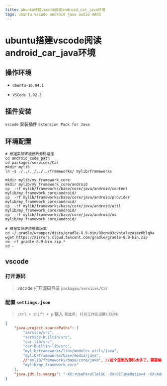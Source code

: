 ```yaml
---
title: ubuntu搭建vscode阅读android_car_java环境
tags: ubuntu vscode android java audio AAOS
---
```


# ubuntu搭建vscode阅读android_car_java环境

## 操作环境

* `Ubuntu-16.04.1`

* `VSCode 1.92.2`

## 插件安装

`vscode` 安装插件 `Extension Pack for Java`

## 环境配置

```shell
# 根据实际环境修改源码路径
cd android_code_path
cd packages/services/Car
mkdir mylib
ln -s ./../../../../frameworks/ mylib/frameworks

mkdir mylib/my_framework_core
mkdir mylib/my_framework_core/android
cp  -rf mylib/frameworks/base/core/java/android/content  mylib/my_framework_core/android/
cp  -rf mylib/frameworks/base/core/java/android/provider  mylib/my_framework_core/android/
cp  -rf mylib/frameworks/base/core/java/android/util  mylib/my_framework_core/android/
cp  -rf mylib/frameworks/base/core/java/android/os  mylib/my_framework_core/android/
```

```shell
# 根据实际环境修改版本
cd ~/.gradle/wrapper/dists/gradle-8.9-bin/90cnw93cvbtalezasaz0blq0a
wget https://mirrors.cloud.tencent.com/gradle/gradle-8.9-bin.zip
rm -rf gradle-8.9-bin.zip.*
cd -
```

## vscode

### 打开源码

> vscode 打开源码目录 `packages/services/Car`

### 配置 `settings.json`

> `ctrl + shift + p` 输入 `首选项: 打开工作区设置(JSON)`

```json
{
    "java.project.sourcePaths": [
        "service/src",
        "service-builtin/src",
        "car-lib/src",
        "car-builtin-lib/src",
        "mylib/frameworks/libs/modules-utils/java",
        "mylib/frameworks/base/media/java",
        //"mylib/frameworks/base/core/java", //这个里面的源码太多了，需要编译很久，按照自己的需求来确定是否打开
        "mylib/my_framework_core"
    ],
    "java.jdt.ls.vmargs": "-XX:+UseParallelGC -XX:GCTimeRatio=4 -XX:AdaptiveSizePolicyWeight=90 -Dsun.zip.disableMemoryMapping=true -Xmx8G -Xms100m -Xlog:disable",
}
```
